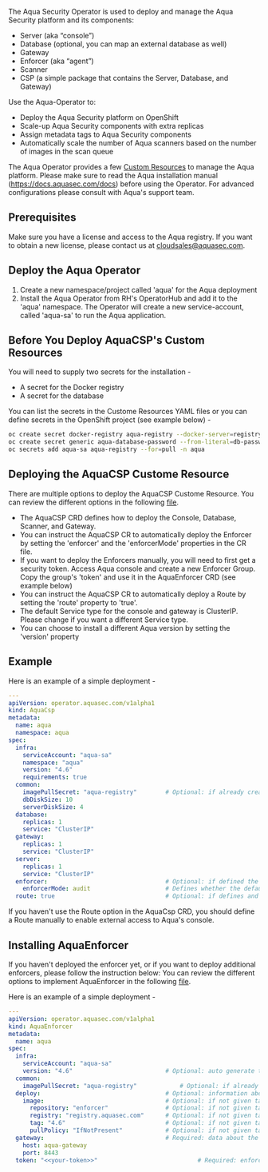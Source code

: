 The Aqua Security Operator is used to deploy and manage the Aqua Security platform and its components:
* Server (aka “console”)
* Database (optional, you can map an external database as well) 
* Gateway 
* Enforcer (aka “agent”)
* Scanner
* CSP (a simple package that contains the Server, Database, and Gateway)

Use the Aqua-Operator to: 
* Deploy the Aqua Security platform on OpenShift
* Scale-up Aqua Security components with extra replicas
* Assign metadata tags to Aqua Security components
* Automatically scale the number of Aqua scanners based on the number of images in the scan queue
	
The Aqua Operator provides a few [Custom Resources](https://github.com/aquasecurity/aqua-operator/tree/master/deploy/crds) to manage the Aqua platform. Please make sure to read the Aqua installation manual (https://docs.aquasec.com/docs) before using the Operator. 
For advanced configurations please consult with Aqua's support team.

  
## Prerequisites 
Make sure you have a license and access to the Aqua registry. If you want to obtain a new license, please contact us at cloudsales@aquasec.com.

## Deploy the Aqua Operator
1. Create a new namespace/project called 'aqua' for the Aqua deployment 
2. Install the Aqua Operator from RH's OperatorHub and add it to the 'aqua' namespace. The Operator will create a new service-account, called 'aqua-sa' to run the Aqua application. 

## Before You Deploy AquaCSP's Custom Resources 
You will need to supply two secrets for the installation - 
* A secret for the Docker registry
* A secret for the database

You can list the secrets in the Custome Resources YAML files or you can define secrets in the OpenShift project (see example below) -
```bash
oc create secret docker-registry aqua-registry --docker-server=registry.aquasec.com --docker-username=<AQUA_USERNAME> --docker-password=<AQUA_PASSWORD> --docker-email=<user email> -n aqua
oc create secret generic aqua-database-password --from-literal=db-password=<password> -n aqua
oc secrets add aqua-sa aqua-registry --for=pull -n aqua
```
## Deploying the AquaCSP Custome Resource
There are multiple options to deploy the AquaCSP Custome Resource. You can review the different options in the following [file](https://github.com/aquasecurity/aqua-operator/blob/master/deploy/crds/operator_v1alpha1_aquacsp_cr.yaml).  
* The AquaCSP CRD defines how to deploy the Console, Database, Scanner, and Gateway. 
* You can instruct the AquaCSP CR to automatically deploy the Enforcer by setting the 'enforcer' and the 'enforcerMode' properties in the CR file. 
* If you want to deploy the Enforcers manually, you will need to first get a security token.  Access Aqua console and create a new Enforcer Group. Copy the group's 'token' and use it in the AquaEnforcer CRD (see example below)
* You can instruct the AquaCSP CR to automatically deploy a Route by setting the 'route' property to 'true'.
* The default Service type for the console and gateway is ClusterIP. Please change if you want a different Service type.
* You can choose to install a different Aqua version by setting the 'version' property 
	


## Example 
Here is an example of a simple deployment  - 
```yaml
---
apiVersion: operator.aquasec.com/v1alpha1
kind: AquaCsp
metadata:
  name: aqua
  namespace: aqua
spec:
  infra:                                    
    serviceAccount: "aqua-sa"               
    namespace: "aqua"                       
    version: "4.6"                          
    requirements: true                      
  common:
    imagePullSecret: "aqua-registry"        # Optional: if already created image pull secret then mention in here
    dbDiskSize: 10       
    serverDiskSize: 4   
  database:                                 
    replicas: 1                            
    service: "ClusterIP"                    
  gateway:                                  
    replicas: 1                             
    service: "ClusterIP"                    
  server:                                   
    replicas: 1                             
    service: "ClusterIP" 
  enforcer:                                 # Optional: if defined the Operator will create the default Enforcer 
    enforcerMode: audit                     # Defines whether the default enforcer will work in 'enforce' or 'audit' more 
  route: true                               # Optional: if defines and set to true, the operator will create a Route to enable access to the console
```

If you haven't use the Route option in the AquaCsp CRD, you should define a Route manually to enable external access to Aqua's console.

## Installing AquaEnforcer
If you haven't deployed the enforcer yet, or if you want to deploy additional enforcers, please follow the instruction below:
You can review the different options to implement AquaEnforcer in the following [file](https://github.com/aquasecurity/aqua-operator/blob/master/deploy/crds/operator_v1alpha1_aquaenforcer_cr.yaml).

Here is an example of a simple deployment  - 
```yaml
---
apiVersion: operator.aquasec.com/v1alpha1
kind: AquaEnforcer
metadata:
  name: aqua
spec:
  infra:                                    
    serviceAccount: "aqua-sa"                
    version: "4.6"                          # Optional: auto generate to latest version
  common:
    imagePullSecret: "aqua-registry"            # Optional: if already created image pull secret then mention in here
  deploy:                                   # Optional: information about aqua enforcer deployment
    image:                                  # Optional: if not given take the default value and version from infra.version
      repository: "enforcer"                # Optional: if not given take the default value - enforcer
      registry: "registry.aquasec.com"      # Optional: if not given take the default value - registry.aquasec.com
      tag: "4.6"                            # Optional: if not given take the default value - 4.5 (latest tested version for this operator version)
      pullPolicy: "IfNotPresent"            # Optional: if not given take the default value - IfNotPresent
  gateway:                                  # Required: data about the gateway address
    host: aqua-gateway
    port: 8443
  token: "<<your-token>>"                            # Required: enforcer group token also can use an existing secret instead (you can create a token from Aqua's console)
```
